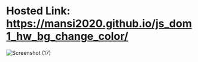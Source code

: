 # Hosted Link: https://mansi2020.github.io/js_dom1_hw_bg_change_color/
![Screenshot (17)](https://github.com/mansi2020/js_dom1_hw_bg_change_color/assets/57188328/d8f1cce7-59a3-49be-ad85-9dfa7e028ad8)

